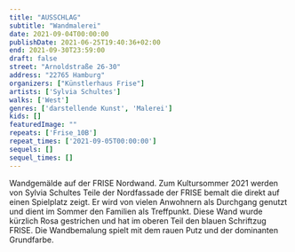 ```yaml
---
title: "AUSSCHLAG"
subtitle: "Wandmalerei"
date: 2021-09-04T00:00:00
publishDate: 2021-06-25T19:40:36+02:00
end: 2021-09-30T23:59:00
draft: false
street: "Arnoldstraße 26-30"
address: "22765 Hamburg"
organizers: ["Künstlerhaus Frise"]
artists: ['Sylvia Schultes']
walks: ['West']
genres: ['darstellende Kunst', 'Malerei']
kids: []
featuredImage: ""
repeats: ['Frise_10B']
repeat_times: ['2021-09-05T00:00:00']
sequels: []
sequel_times: []
---
```


Wandgemälde auf der FRISE Nordwand. Zum Kultursommer 2021 werden von Sylvia Schultes Teile der Nordfassade der FRISE bemalt die direkt auf einen Spielplatz zeigt. Er wird von vielen Anwohnern als Durchgang genutzt und dient im Sommer den Familien als Treffpunkt. Diese Wand wurde kürzlich Rosa gestrichen und hat im oberen Teil den blauen Schriftzug FRISE. Die Wandbemalung spielt mit dem rauen Putz und der dominanten Grundfarbe.